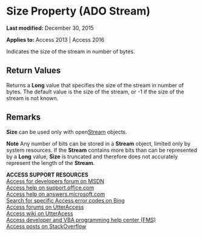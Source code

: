 
# Size Property (ADO Stream)

 **Last modified:** December 30, 2015

**Applies to:** Access 2013 | Access 2016



Indicates the size of the stream in number of bytes.

## Return Values

Returns a  **Long** value that specifies the size of the stream in number of bytes. The default value is the size of the stream, or -1 if the size of the stream is not known.


## Remarks

 **Size** can be used only with open[Stream](http://msdn.microsoft.com/library/d49b1514-e0b4-0aca-d5c2-8266f3f4fe65%28Office.15%29.aspx) objects.


 **Note**  Any number of bits can be stored in a  **Stream** object, limited only by system resources. If the **Stream** contains more bits than can be represented by a **Long** value, **Size** is truncated and therefore does not accurately represent the length of the **Stream**.

 **ACCESS SUPPORT RESOURCES**<br>
[Access for developers forum on MSDN](https://social.msdn.microsoft.com/Forums/office/en-US/home?forum=accessdev)<br>
[Access help on support.office.com](https://support.office.com/search/results?query=Access)<br>
[Access help on answers.microsoft.com](http://answers.microsoft.com/en-us/office/forum/access?page=1&;tab=question&;status=all&;auth=1)<br>
[Search for specific Access error codes on Bing](http://www.bing.com/)<br>
[Access forums on UtterAccess](http://www.utteraccess.com/forum/index.php?act=idx)<br>
[Access wiki on UtterAcess](http://www.utteraccess.com/forum/index.php?act=idx)<br>
[Access developer and VBA programming help center (FMS)](http://www.fmsinc.com/MicrosoftAccess/developer/)<br>
[Access posts on StackOverflow](http://stackoverflow.com/questions/tagged/ms-access)
